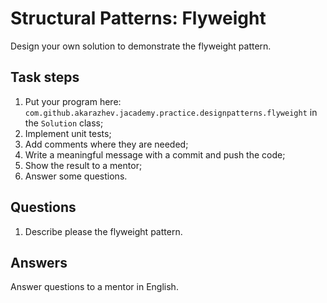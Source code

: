 # Structural Patterns: Flyweight

Design your own solution to demonstrate the flyweight pattern.

## Task steps

1. Put your program here: `com.github.akarazhev.jacademy.practice.designpatterns.flyweight` in the `Solution` class;
2. Implement unit tests;
3. Add comments where they are needed;
4. Write a meaningful message with a commit and push the code;
5. Show the result to a mentor;
6. Answer some questions.

## Questions

1. Describe please the flyweight pattern.

## Answers

Answer questions to a mentor in English.